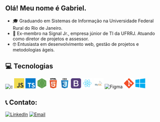## Olá! Meu nome é Gabriel. 

- 🎓 Graduando em Sistemas de Informação na Universidade Federal Rural do Rio de Janeiro.
- 💜 Ex-membro na Signal Jr., empresa júnior de TI da UFRRJ. Atuando como diretor de projetos e assessor.
- 🤓 Entusiasta em desenvolvimento web, gestão de projetos e metodologias ágeis.

## 💻 Tecnologias

<img height="32" src="https://cdn.iconscout.com/icon/free/png-512/c-programming-569564.png" alt="c"/> <img height="32" src="https://raw.githubusercontent.com/github/explore/80688e429a7d4ef2fca1e82350fe8e3517d3494d/topics/javascript/javascript.png" alt="Javascript"/> <img height="32" src="https://raw.githubusercontent.com/github/explore/80688e429a7d4ef2fca1e82350fe8e3517d3494d/topics/typescript/typescript.png" alt="Typescript"/> <img height="32" src="https://github.com/devicons/devicon/blob/master/icons/nodejs/nodejs-plain.svg" alt="Nodejs"/> <img height="32" src="https://raw.githubusercontent.com/github/explore/80688e429a7d4ef2fca1e82350fe8e3517d3494d/topics/html/html.png" alt="HTML5"/> <img height="32" src="https://raw.githubusercontent.com/github/explore/80688e429a7d4ef2fca1e82350fe8e3517d3494d/topics/css/css.png" alt="CSS"/> <img height="32" src="https://raw.githubusercontent.com/github/explore/80688e429a7d4ef2fca1e82350fe8e3517d3494d/topics/bootstrap/bootstrap.png" alt="Bootstrap"/> <img height="32" src="https://raw.githubusercontent.com/github/explore/80688e429a7d4ef2fca1e82350fe8e3517d3494d/topics/react/react.png" alt="React"/> <img height="32" src="https://raw.githubusercontent.com/github/explore/80688e429a7d4ef2fca1e82350fe8e3517d3494d/topics/mysql/mysql.png" alt="MySQL"/> <img height="32" src="https://camo.githubusercontent.com/a84afc8a2f5db03db16084c9250b8b40b6a31ee604baf485324c337dd60b31a3/68747470733a2f2f63646e2d69636f6e732d706e672e666c617469636f6e2e636f6d2f3531322f353936382f353936383730352e706e67" alt="Figma"/> <img height="32" src="https://github.com/devicons/devicon/blob/master/icons/git/git-plain.svg" alt="Git"/> <img height="32" src="https://github.com/devicons/devicon/blob/master/icons/windows8/windows8-original.svg" alt="Windows"/>

## 📞 Contato:

<a href="https://www.linkedin.com/in/gabriel-bezerra-41a336233/"><img src="https://img.shields.io/static/v1?style=for-the-badge&message=LinkedIn&color=0A66C2&logo=LinkedIn&logoColor=FFFFFF&label=" alt="LinkedIn" /></a>
<a href="mailto:gabrielpbezerra8@gmail.com"><img alt="Email" src="https://img.shields.io/static/v1?style=for-the-badge&message=Gmail&color=EA4335&logo=Gmail&logoColor=FFFFFF&label=" /></a>

